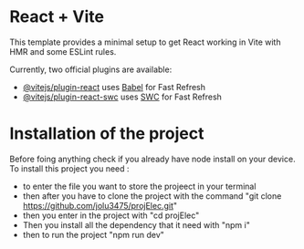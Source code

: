 # React + Vite

This template provides a minimal setup to get React working in Vite with HMR and some ESLint rules.

Currently, two official plugins are available:

- [@vitejs/plugin-react](https://github.com/vitejs/vite-plugin-react/blob/main/packages/plugin-react/README.md) uses [Babel](https://babeljs.io/) for Fast Refresh
- [@vitejs/plugin-react-swc](https://github.com/vitejs/vite-plugin-react-swc) uses [SWC](https://swc.rs/) for Fast Refresh


# Installation of the project

Before foing anything check if you already have node install on your device.
To install this project you need :
- to enter the file you want to store the projeect in your terminal
- then after you have to clone the project with the command "git clone https://github.com/jolu3475/projElec.git"
- then you enter in the project with "cd projElec"
- Then you install all the dependency that it need with "npm i"
- then to run the project "npm run dev"
